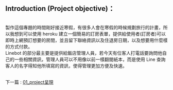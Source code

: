 ## Introduction (Project objective)：
<br>  
製作這個專題的時間剛好接近寒假，有很多人會在寒假的時候規劃旅行的計畫，所以我想到可以使用 heroku 建立一個簡易的訂房表單，提供給使用者(訂房者)可以即時上網預訂想要的房間，並且留下聯絡資訊以及住退房日期，以及想要用什麼樣的方式付款。
<br>  
Linebot 的部分最主要是提供給飯店管理人員，若今天有位客人打電話要詢問他自己的一些相關資訊，管理人員可以不用像以前一樣翻閱紙本，而是使用 Line 查詢客人的名字得知他所填寫的資訊，使得管理更加方便及快速。



\
下一篇 : [01_project呈現](01_project呈現.md)
